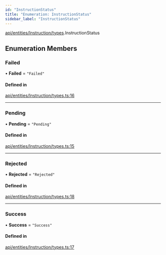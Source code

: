 ```yaml
---
id: "InstructionStatus"
title: "Enumeration: InstructionStatus"
sidebar_label: "InstructionStatus"
---
```


[api/entities/Instruction/types](../../../../../../modules/API/Entities/Instruction/Types/Types.md).InstructionStatus

## Enumeration Members

### Failed

• **Failed** = ``"Failed"``

#### Defined in

[api/entities/Instruction/types.ts:16](https://github.com/PolymeshAssociation/polymesh-sdk/blob/3cc570ade/src/api/entities/Instruction/types.ts#L16)

___

### Pending

• **Pending** = ``"Pending"``

#### Defined in

[api/entities/Instruction/types.ts:15](https://github.com/PolymeshAssociation/polymesh-sdk/blob/3cc570ade/src/api/entities/Instruction/types.ts#L15)

___

### Rejected

• **Rejected** = ``"Rejected"``

#### Defined in

[api/entities/Instruction/types.ts:18](https://github.com/PolymeshAssociation/polymesh-sdk/blob/3cc570ade/src/api/entities/Instruction/types.ts#L18)

___

### Success

• **Success** = ``"Success"``

#### Defined in

[api/entities/Instruction/types.ts:17](https://github.com/PolymeshAssociation/polymesh-sdk/blob/3cc570ade/src/api/entities/Instruction/types.ts#L17)
